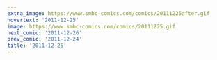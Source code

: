 ```yaml
---
extra_image: https://www.smbc-comics.com/comics/20111225after.gif
hovertext: '2011-12-25'
image: https://www.smbc-comics.com/comics/20111225.gif
next_comic: '2011-12-26'
prev_comic: '2011-12-24'
title: '2011-12-25'
---
```


